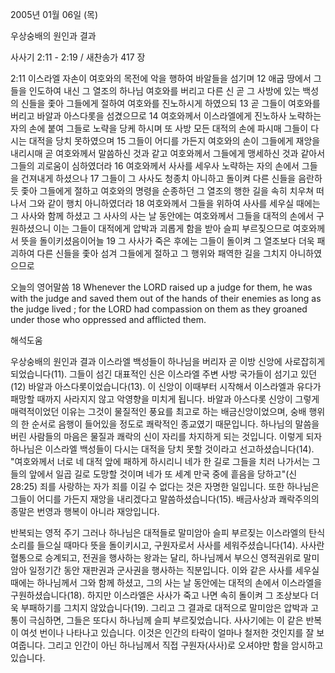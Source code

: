 2005년 01월 06일 (목)

우상숭배의 원인과 결과



사사기 2:11 - 2:19 / 새찬송가 417 장


2:11 이스라엘 자손이 여호와의 목전에 악을 행하여 바알들을 섬기며 12 애굽 땅에서 그들을 인도하여 내신 그 열조의 하나님 여호와를 버리고 다른 신 곧 그 사방에 있는 백성의 신들을 좇아 그들에게 절하여 여호와를 진노하시게 하였으되 13 곧 그들이 여호와를 버리고 바알과 아스다롯을 섬겼으므로 14 여호와께서 이스라엘에게 진노하사 노략하는 자의 손에 붙여 그들로 노략을 당케 하시며 또 사방 모든 대적의 손에 파시매 그들이 다시는 대적을 당치 못하였으며 15 그들이 어디를 가든지 여호와의 손이 그들에게 재앙을 내리시매 곧 여호와께서 말씀하신 것과 같고 여호와께서 그들에게 맹세하신 것과 같아서 그들의 괴로움이 심하였더라 16 여호와께서 사사를 세우사 노략하는 자의 손에서 그들을 건져내게 하셨으나 17 그들이 그 사사도 청종치 아니하고 돌이켜 다른 신들을 음란하듯 좇아 그들에게 절하고 여호와의 명령을 순종하던 그 열조의 행한 길을 속히 치우쳐 떠나서 그와 같이 행치 아니하였더라 18 여호와께서 그들을 위하여 사사를 세우실 때에는 그 사사와 함께 하셨고 그 사사의 사는 날 동안에는 여호와께서 그들을 대적의 손에서 구원하셨으니 이는 그들이 대적에게 압박과 괴롭게 함을 받아 슬피 부르짖으므로 여호와께서 뜻을 돌이키셨음이어늘 19 그 사사가 죽은 후에는 그들이 돌이켜 그 열조보다 더욱 패괴하여 다른 신들을 좇아 섬겨 그들에게 절하고 그 행위와 패역한 길을 그치지 아니하였으므로

오늘의 영어말씀
18 Whenever the LORD raised up a judge for them, he was with the judge and saved them out of the hands of their enemies as long as the judge lived ; for the LORD had compassion on them as they groaned under those who oppressed and afflicted them.

해석도움





우상숭배의 원인과 결과
이스라엘 백성들이 하나님을 버리자 곧 이방 신앙에 사로잡히게 되었습니다(11). 그들이 섬긴 대표적인 신은 이스라엘 주변 사방 국가들이 섬기고 있던(12) 바알과 아스다롯이었습니다(13). 이 신앙이 이때부터 시작해서 이스라엘과 유다가 패망할 때까지 사라지지 않고 악영향을 미치게 됩니다. 바알과 아스다롯 신앙이 그렇게 매력적이었던 이유는 그것이 물질적인 풍요를 최고로 하는 배금신앙이었으며, 숭배 행위의 한 순서로 음행이 들어있을 정도로 쾌락적인 종교였기 때문입니다. 하나님의 말씀을 버린 사람들의 마음은 물질과 쾌락의 신이 자리를 차지하게 되는 것입니다. 이렇게 되자 하나님은 이스라엘 백성들이 다시는 대적을 당치 못할 것이라고 선고하셨습니다(14). "여호와께서 너로 네 대적 앞에 패하게 하시리니 네가 한 길로 그들을 치러 나가서는 그들의 앞에서 일곱 길로 도망할 것이며 네가 또 세계 만국 중에 흩음을 당하고"(신 28:25) 죄를 사랑하는 자가 죄를 이길 수 없다는 것은 자명한 일입니다. 또한 하나님은 그들이 어디를 가든지 재앙을 내리겠다고 말씀하셨습니다(15). 배금사상과 쾌락주의의 종말은 번영과 행복이 아니라 재앙입니다.   

반복되는 영적 주기
그러나 하나님은 대적들로 말미암아 슬피 부르짖는 이스라엘의 탄식소리를 들으실 때마다 뜻을 돌이키시고, 구원자로서 사사를 세워주셨습니다(14). 사사란 혈통으로 승계되고, 전권을 행사하는 왕과는 달리, 하나님께서 부으신 영적권위로 말미암아 일정기간 동안 재판권과 군사권을 행사하는 직분입니다. 이와 같은 사사를 세우실 때에는 하나님께서 그와 함께 하셨고, 그의 사는 날 동안에는 대적의 손에서 이스라엘을 구원하셨습니다(18). 하지만 이스라엘은 사사가 죽고 나면 속히 돌이켜 그 조상보다 더욱 부패하기를 그치지 않았습니다(19). 그리고 그 결과로 대적으로 말미암은 압박과 고통이 극심하면, 그들은 또다시 하나님께 슬피 부르짖었습니다. 사사기에는 이 같은 반복이 여섯 번이나 나타나고 있습니다. 이것은 인간의 타락이 얼마나 철저한 것인지를 잘 보여줍니다. 그리고 인간이 아닌 하나님께서 직접 구원자(사사)로 오셔야만 함을 암시하고 있습니다.